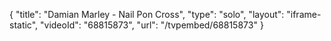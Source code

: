 {
    "title": "Damian Marley - Nail Pon Cross",
    "type": "solo",
    "layout": "iframe-static",
    "videoId": "68815873",
    "url": "\/tvpembed\/68815873"
}